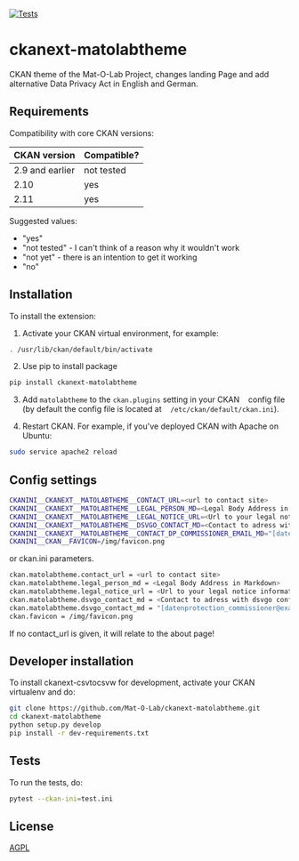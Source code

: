[![Tests](https://github.com/Mat-O-Lab/ckanext-matolabtheme/actions/workflows/test.yml/badge.svg)](https://github.com/Mat-O-Lab/ckanext-matolabtheme/actions/workflows/test.yml)
# ckanext-matolabtheme

CKAN theme of the Mat-O-Lab Project, changes landing Page and add alternative Data Privacy Act in English and German.  

## Requirements

Compatibility with core CKAN versions:

| CKAN version    | Compatible?   |
| --------------- | ------------- |
| 2.9 and earlier | not tested    |
| 2.10            | yes           |
| 2.11            | yes           |

Suggested values:

* "yes"
* "not tested" - I can't think of a reason why it wouldn't work
* "not yet" - there is an intention to get it working
* "no"


## Installation

To install the extension:

1. Activate your CKAN virtual environment, for example:
```bash
. /usr/lib/ckan/default/bin/activate
```
2. Use pip to install package
```bash
pip install ckanext-matolabtheme
```
3. Add `matolabtheme` to the `ckan.plugins` setting in your CKAN
   config file (by default the config file is located at
   `/etc/ckan/default/ckan.ini`).

4. Restart CKAN. For example, if you've deployed CKAN with Apache on Ubuntu:
```bash
sudo service apache2 reload
```

## Config settings

```bash
CKANINI__CKANEXT__MATOLABTHEME__CONTACT_URL=<url to contact site>
CKANINI__CKANEXT__MATOLABTHEME__LEGAL_PERSON_MD=<Legal Body Address in Markdown>
CKANINI__CKANEXT__MATOLABTHEME__LEGAL_NOTICE_URL=<Url to your legal notice information>
CKANINI__CKANEXT__MATOLABTHEME__DSVGO_CONTACT_MD=<Contact to adress with dsvgo conflicts in markdown>
CKANINI__CKANEXT__MATOLABTHEME__CONTACT_DP_COMMISSIONER_EMAIL_MD="[datenprotection_commissioner@example.de](mailto:datenschutzbeauftragte@example.de?subject=dataprotection ${CKAN_HOST})"
CKANINI__CKAN__FAVICON=/img/favicon.png
```
or ckan.ini parameters.
```bash
ckan.matolabtheme.contact_url = <url to contact site>
ckan.matolabtheme.legal_person_md = <Legal Body Address in Markdown>
ckan.matolabtheme.legal_notice_url = <Url to your legal notice information>
ckan.matolabtheme.dsvgo_contact_md = <Contact to adress with dsvgo conflicts in markdown>
ckan.matolabtheme.dsvgo_contact_md = "[datenprotection_commissioner@example.de](mailto:datenschutzbeauftragte@example.de?subject=dataprotection]"
ckan.favicon = /img/favicon.png
```
If no contact_url is given, it will relate to the about page!


## Developer installation

To install ckanext-csvtocsvw for development, activate your CKAN virtualenv and
do:
```bash
git clone https://github.com/Mat-O-Lab/ckanext-matolabtheme.git
cd ckanext-matolabtheme
python setup.py develop
pip install -r dev-requirements.txt
```

## Tests

To run the tests, do:
```bash
pytest --ckan-ini=test.ini
```

## License

[AGPL](https://www.gnu.org/licenses/agpl-3.0.en.html)
